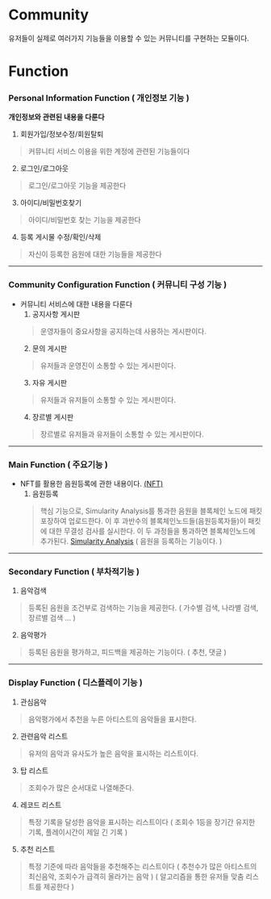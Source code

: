 # Community
유저들이 실제로 여러가지 기능들을 이용할 수 있는 커뮤니티를 구현하는 모듈이다.

# Function
### Personal Information Function ( 개인정보 기능 )
**개인정보와 관련된 내용을 다룬다**
  1. 회원가입/정보수정/회원탈퇴 
  >커뮤니티 서비스 이용을 위한 계정에 관련된 기능들이다
  2. 로그인/로그아웃
  >로그인/로그아웃 기능을 제공한다
  3. 아이디/비밀번호찾기
  >아이디/비밀번호 찾는 기능을 제공한다
  4. 등록 게시물 수정/확인/삭제
  >자신이 등록한 음원에 대한 기능들을 제공한다
<hr/>

### Community Configuration Function ( 커뮤니티 구성 기능 )
* 커뮤니티 서비스에 대한 내용을 다룬다
  1. 공지사항 게시판
  > 운영자들이 중요사항을 공지하는데 사용하는 게시판이다.
  2. 문의 게시판
  > 유저들과 운영진이 소통할 수 있는 게시판이다.
  3. 자유 게시판
  > 유저들과 유저들이 소통할 수 있는 게시판이다.
  4. 장르별 게시판
  > 장르별로 유저들과 유저들이 소통할 수 있는 게시판이다.
<hr/>

### Main Function ( 주요기능 )
* NFT를 활용한 음원등록에 관한 내용이다. [(NFT)](https://github.com/JaeHwanWO/SoftwareEngineering/tree/ntf_generator)
  1. 음원등록
  >핵심 기능으로, Simularity Analysis를 통과한 음원을 블록체인 노드에 패킷포장하여 업로드한다. 
  이 후 과반수의 블록체인노드들(음원등록자들)이 패킷에 대한 무결성 검사를 실시한다.
  이 두 과정들을 통과하면 블록체인노드에 추가된다.
  [Simularity Analysis](https://github.com/JaeHwanWO/SoftwareEngineering/blob/simularity_analysis/README.md)
  ( 음원을 등록하는 기능이다. )
<hr/>

### Secondary Function ( 부차적기능 )
  1. 음악검색
  > 등록된 음원을 조건부로 검색하는 기능을 제공한다. ( 가수별 검색, 나라별 검색, 장르별 검색 ... )
  2. 음악평가
  > 등록된 음원을 평가하고, 피드백을 제공하는 기능이다. ( 추천, 댓글 )
<hr/>

### Display Function ( 디스플레이 기능 )
  1. 관심음악
  > 음악평가에서 추천을 누른 아티스트의 음악들을 표시한다.
  2. 관련음악 리스트
  > 유저의 음악과 유사도가 높은 음악을 표시하는 리스트이다.
  3. 탑 리스트
  > 조회수가 많은 순서대로 나열해준다.
  4. 레코드 리스트
  > 특정 기록을 달성한 음악을 표시하는 리스트이다 ( 조회수 1등을 장기간 유지한 기록, 플레이시간이 제일 긴 기록 )
  5. 추천 리스트
  > 특정 기준에 따라 음악들을 추천해주는 리스트이다 ( 추천수가 많은 아티스트의 최신음악, 조회수가 급격히 올라가는 음악 )
  ( 알고리즘을 통한 유저들 맞춤 리스트를 제공한다 )
    
